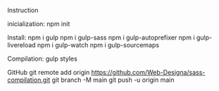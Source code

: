 Instruction

inicialization:
 npm init

Install:
  npm i gulp
  npm i gulp-sass
  npm i gulp-autoprefixer
  npm i gulp-livereload
  npm i gulp-watch
  npm i gulp-sourcemaps

Compilation:
  gulp styles

GitHub
  git remote add origin https://github.com/Web-Designa/sass-compilation.git
  git branch -M main
  git push -u origin main
